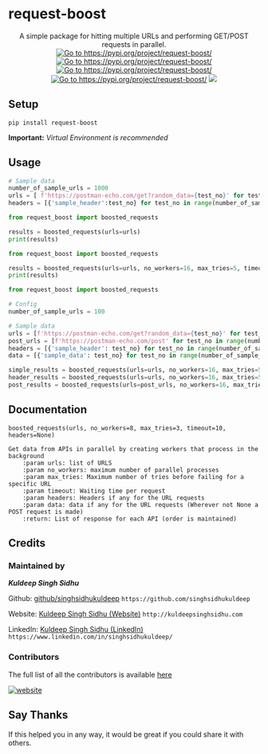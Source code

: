 # request-boost


<p align="center">
A simple package for hitting multiple URLs and performing GET/POST requests in parallel.<br>
<a href="https://pypi.org/project/request-boost/"><img src="https://img.shields.io/pypi/pyversions/request-boost" alt="Go to https://pypi.org/project/request-boost/"/></a>
<a href="https://pypi.org/project/request-boost/"><img src="https://img.shields.io/pypi/v/request-boost" alt="Go to https://pypi.org/project/request-boost/"/></a>
<a href="https://pypi.org/project/request-boost/"><img src="https://img.shields.io/pypi/status/request-boost" alt="Go to https://pypi.org/project/request-boost/"/></a>
<a href="https://pypi.org/project/request-boost/"><img src="https://img.shields.io/pypi/format/request-boost" alt="Go to https://pypi.org/project/request-boost/"/></a>
<a href="https://pypistats.org/packages/request-boost"><img src="https://img.shields.io/pypi/dm/request-boost"/></a>
</p>

## Setup

```shell
pip install request-boost
```

**Important:** *Virtual Environment is recommended*

## Usage

```python
# Sample data
number_of_sample_urls = 1000
urls = [ f'https://postman-echo.com/get?random_data={test_no}' for test_no in range(number_of_sample_urls) ]
headers = [{'sample_header':test_no} for test_no in range(number_of_sample_urls)]
```

```python
from request_boost import boosted_requests

results = boosted_requests(urls=urls)
print(results)
```

```python
from request_boost import boosted_requests

results = boosted_requests(urls=urls, no_workers=16, max_tries=5, timeout=5, headers=headers)
print(results)
```

```python
from request_boost import boosted_requests

# Config
number_of_sample_urls = 100

# Sample data
urls = [f'https://postman-echo.com/get?random_data={test_no}' for test_no in range(number_of_sample_urls)]
post_urls = [f'https://postman-echo.com/post' for test_no in range(number_of_sample_urls)]
headers = [{'sample_header': test_no} for test_no in range(number_of_sample_urls)]
data = [{'sample_data': test_no} for test_no in range(number_of_sample_urls)]

simple_results = boosted_requests(urls=urls, no_workers=16, max_tries=5, timeout=5, headers=None)
header_results = boosted_requests(urls=urls, no_workers=16, max_tries=5, timeout=5, headers=headers)
post_results = boosted_requests(urls=post_urls, no_workers=16, max_tries=5, timeout=5, headers=headers, data=data)
```

## Documentation

```
boosted_requests(urls, no_workers=8, max_tries=3, timeout=10, headers=None)

Get data from APIs in parallel by creating workers that process in the background
    :param urls: list of URLS
    :param no_workers: maximum number of parallel processes
    :param max_tries: Maximum number of tries before failing for a specific URL
    :param timeout: Waiting time per request
    :param headers: Headers if any for the URL requests
    :param data: data if any for the URL requests (Wherever not None a POST request is made)
    :return: List of response for each API (order is maintained)
```

## Credits

### Maintained by

***Kuldeep Singh Sidhu*** 

Github: [github/singhsidhukuldeep](https://github.com/singhsidhukuldeep)
`https://github.com/singhsidhukuldeep`

Website: [Kuldeep Singh Sidhu (Website)](http://kuldeepsinghsidhu.com)
`http://kuldeepsinghsidhu.com`

LinkedIn: [Kuldeep Singh Sidhu (LinkedIn)](https://www.linkedin.com/in/singhsidhukuldeep/)
`https://www.linkedin.com/in/singhsidhukuldeep/`

### Contributors

 The full list of all the contributors is available [here](https://github.com/singhsidhukuldeep/request-boost/graphs/contributors)


[![website](https://forthebadge.com/images/badges/built-with-love.svg)](http://kuldeepsinghsidhu.com)

## Say Thanks

 If this helped you in any way, it would be great if you could share it with others.
